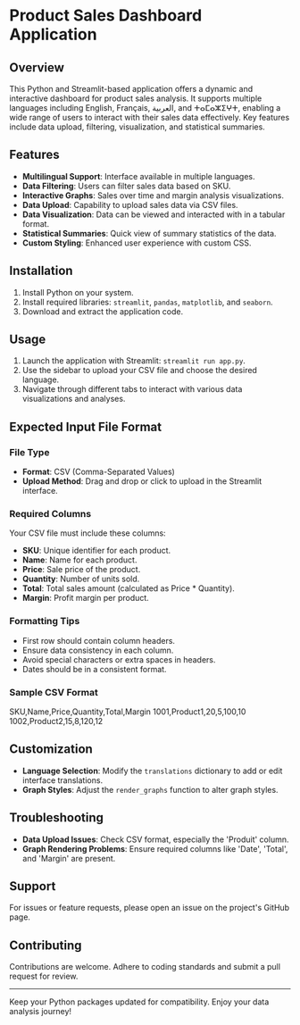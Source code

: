 # Product Sales Dashboard Application

## Overview

This Python and Streamlit-based application offers a dynamic and interactive dashboard for product sales analysis. It supports multiple languages including English, Français, العربية, and ⵜⴰⵎⴰⵣⵉⵖⵜ, enabling a wide range of users to interact with their sales data effectively. Key features include data upload, filtering, visualization, and statistical summaries.

## Features

- **Multilingual Support**: Interface available in multiple languages.
- **Data Filtering**: Users can filter sales data based on SKU.
- **Interactive Graphs**: Sales over time and margin analysis visualizations.
- **Data Upload**: Capability to upload sales data via CSV files.
- **Data Visualization**: Data can be viewed and interacted with in a tabular format.
- **Statistical Summaries**: Quick view of summary statistics of the data.
- **Custom Styling**: Enhanced user experience with custom CSS.

## Installation

1. Install Python on your system.
2. Install required libraries: `streamlit`, `pandas`, `matplotlib`, and `seaborn`.
3. Download and extract the application code.

## Usage

1. Launch the application with Streamlit: `streamlit run app.py`.
2. Use the sidebar to upload your CSV file and choose the desired language.
3. Navigate through different tabs to interact with various data visualizations and analyses.

## Expected Input File Format

### File Type

- **Format**: CSV (Comma-Separated Values)
- **Upload Method**: Drag and drop or click to upload in the Streamlit interface.

### Required Columns

Your CSV file must include these columns:

- **SKU**: Unique identifier for each product.
- **Name**: Name for each product.
- **Price**: Sale price of the product.
- **Quantity**: Number of units sold.
- **Total**: Total sales amount (calculated as Price \* Quantity).
- **Margin**: Profit margin per product.

### Formatting Tips

- First row should contain column headers.
- Ensure data consistency in each column.
- Avoid special characters or extra spaces in headers.
- Dates should be in a consistent format.

### Sample CSV Format

SKU,Name,Price,Quantity,Total,Margin
1001,Product1,20,5,100,10
1002,Product2,15,8,120,12

## Customization

- **Language Selection**: Modify the `translations` dictionary to add or edit interface translations.
- **Graph Styles**: Adjust the `render_graphs` function to alter graph styles.

## Troubleshooting

- **Data Upload Issues**: Check CSV format, especially the 'Produit' column.
- **Graph Rendering Problems**: Ensure required columns like 'Date', 'Total', and 'Margin' are present.

## Support

For issues or feature requests, please open an issue on the project's GitHub page.

## Contributing

Contributions are welcome. Adhere to coding standards and submit a pull request for review.

---

Keep your Python packages updated for compatibility. Enjoy your data analysis journey!
